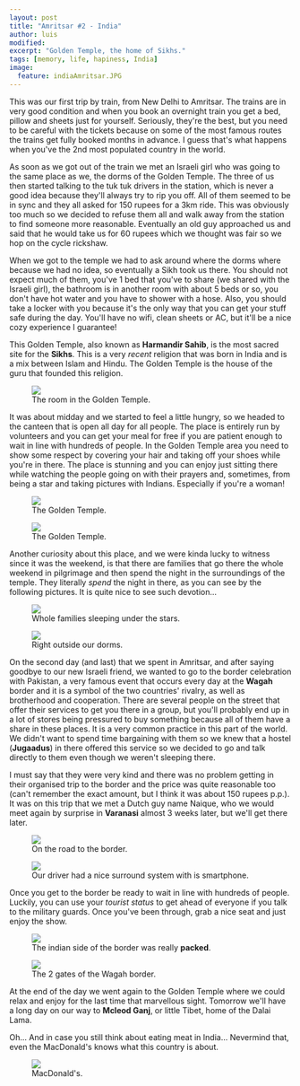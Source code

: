 ```yaml
---
layout: post
title: "Amritsar #2 - India"
author: luis
modified:
excerpt: "Golden Temple, the home of Sikhs."
tags: [memory, life, hapiness, India]
image:
  feature: indiaAmritsar.JPG
---
```


This was our first trip by train, from New Delhi to Amritsar. The trains are in very good condition and when you book an overnight train you get a bed, pillow and sheets just for yourself. Seriously, they're the best, but you need to be careful with the tickets because on some of the most famous routes the trains get fully booked months in advance. I guess that's what happens when you've the 2nd most populated country in the world.

As soon as we got out of the train we met an Israeli girl who was going to the same place as we, the dorms of the Golden Temple. The three of us then started talking to the tuk tuk drivers in the station, which is never a good idea because they'll always try to rip you off. All of them seemed to be in sync and they all asked for 150 rupees for a 3km ride. This was obviously too much so we decided to refuse them all and walk away from the station to find someone more reasonable. Eventually an old guy approached us and said that he would take us for 60 rupees which we thought was fair so we hop on the cycle rickshaw.

When we got to the temple we had to ask around where the dorms where because we had no idea, so eventually a Sikh took us there. You should not expect much of them, you've 1 bed that you've to share (we shared with the Israeli girl), the bathroom is in another room with about 5 beds or so, you don't have hot water and you have to shower with a hose. Also, you should take a locker with you because it's the only way that you can get your stuff safe during the day. You'll have no wifi, clean sheets or AC, but it'll be a nice cozy experience I guarantee!

This Golden Temple, also known as <b>Harmandir Sahib</b>, is the most sacred site for the <b>Sikhs</b>. This is a very <i>recent</i> religion that was born in India and is a mix between Islam and Hindu. The Golden Temple is the house of the guru that founded this religion.

<figure>
	<a href="../images/india/Amritsar/room.JPG"><img src="../images/india/Amritsar/room.JPG"></a>
	<figcaption>The room in the Golden Temple.</figcaption>
</figure>


It was about midday and we started to feel a little hungry, so we headed to the canteen that is open all day for all people. The place is entirely run by volunteers and you can get your meal for free if you are patient enough to wait in line with hundreds of people.
In the Golden Temple area you need to show some respect by covering your hair and taking off your shoes while you're in there. The place is stunning and you can enjoy just sitting there while watching the people going on with their prayers and, sometimes, from being a star and taking pictures with Indians. Especially if you're a woman!


<figure>
	<a href="../images/india/Amritsar/goldenTemple.JPG"><img src="../images/india/Amritsar/goldenTemple.JPG"></a>
	<figcaption>The Golden Temple.</figcaption>
</figure>

<figure>
	<a href="../images/india/Amritsar/golden2.JPG"><img src="../images/india/Amritsar/golden2.JPG"></a>
	<figcaption>The Golden Temple.</figcaption>
</figure>

Another curiosity about this place, and we were kinda lucky to witness since it was the weekend, is that there are families that go there the whole weekend in pilgrimage and then spend the night in the surroundings of the temple. They literally <i>spend</i> the night in there, as you can see by the following pictures. It is quite nice to see such devotion... 

<figure>
	<a href="../images/india/Amritsar/night1.JPG"><img src="../images/india/Amritsar/night1.JPG"></a>
	<figcaption>Whole families sleeping under the stars.</figcaption>
</figure>

<figure>
	<a href="../images/india/Amritsar/night2.JPG"><img src="../images/india/Amritsar/night2.JPG"></a>
	<figcaption>Right outside our dorms.</figcaption>
</figure>


On the second day (and last) that we spent in Amritsar, and after saying goodbye to our new Israeli friend, we wanted to go to the border celebration with Pakistan, a very famous event that occurs every day at the <b>Wagah</b> border and it is a symbol of the two countries' rivalry, as well as brotherhood and cooperation.
There are several people on the street that offer their services to get you there in a group, but you'll probably end up in a lot of stores being pressured to buy something because all of them have a share in these places. It is a very common practice in this part of the world. We didn't want to spend time bargaining with them so we knew that a hostel (<b>Jugaadus</b>) in there offered this service so we decided to go and talk directly to them even though we weren't sleeping there.

I must say that they were very kind and there was no problem getting in their organised trip to the border and the price was quite reasonable too (can't remember the exact amount, but I think it was about 150 rupees p.p.). It was on this trip that we met a Dutch guy name Naique, who we would meet again by surprise in <b>Varanasi</b> almost 3 weeks later, but we'll get there later.


<figure>
	<a href="../images/india/Amritsar/street1.JPG"><img src="../images/india/Amritsar/street1.JPG"></a>
	<figcaption>On the road to the border.</figcaption>
</figure>

<figure>
	<a href="../images/india/Amritsar/street2.JPG"><img src="../images/india/Amritsar/street2.JPG"></a>
	<figcaption>Our driver had a nice surround system with is smartphone.</figcaption>
</figure>

Once you get to the border be ready to wait in line with hundreds of people. Luckily, you can use your <i>tourist status</i> to get ahead of everyone if you talk to the military guards. Once you've been through, grab a nice seat and just enjoy the show.

<figure>
	<a href="../images/india/Amritsar/show1.JPG"><img src="../images/india/Amritsar/show1.JPG"></a>
	<figcaption>The indian side of the border was really <b>packed</b>.</figcaption>
</figure>

<figure>
	<a href="../images/india/Amritsar/show2.JPG"><img src="../images/india/Amritsar/show2.JPG"></a>
	<figcaption>The 2 gates of the Wagah border.</figcaption>
</figure>

At the end of the day we went again to the Golden Temple where we could relax and enjoy for the last time that marvellous sight. Tomorrow we'll have a long day on our way to <b>Mcleod Ganj</b>, or little Tibet, home of the Dalai Lama.

Oh... And in case you still think about eating meat in India... Nevermind that, even the MacDonald's knows what this country is about.

<figure>
	<a href="../images/india/Amritsar/mc.JPG"><img src="../images/india/Amritsar/mc.JPG"></a>
	<figcaption>MacDonald's.</figcaption>
</figure>

